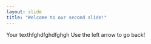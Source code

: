 ```yaml
---
layout: slide
title: "Welcome to our second slide!"
---
```

Your texthfghdfghdfghgh
Use the left arrow to go back!
